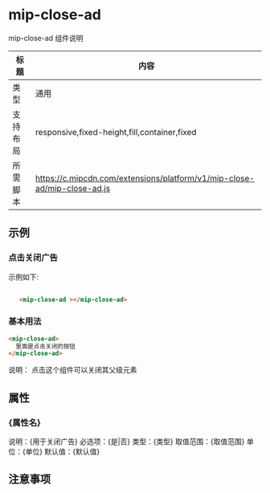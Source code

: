 # mip-close-ad

mip-close-ad 组件说明

标题|内容
----|----
类型|通用
支持布局|responsive,fixed-height,fill,container,fixed
所需脚本|https://c.mipcdn.com/extensions/platform/v1/mip-close-ad/mip-close-ad.js


## 示例

### 点击关闭广告
示例如下:

```html
   
   <mip-close-ad ></mip-close-ad>
```

### 基本用法
```html
<mip-close-ad>
  里面是点击关闭的按钮
</mip-close-ad>
```
说明：<mip-close-ad></mip-close-ad> 点击这个组件可以关闭其父级元素

## 属性

### {属性名}

说明：{用于关闭广告}
必选项：{是|否}
类型：{类型}
取值范围：{取值范围}
单位：{单位}
默认值：{默认值}

## 注意事项	

